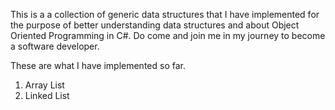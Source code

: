 This is a a collection of generic data structures that I have implemented for the purpose of better understanding data structures and about Object Oriented Programming in C#. Do come and join me in my journey to become a software developer.

These are what I have implemented so far.

 1. Array List
 2. Linked List
